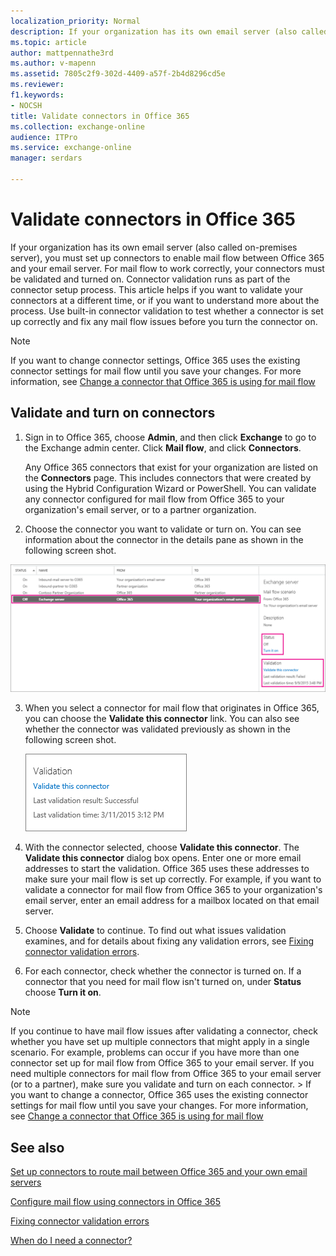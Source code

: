```yaml
---
localization_priority: Normal
description: If your organization has its own email server (also called on-premises server), you must set up connectors to enable mail flow between Office 365 and your email server. For mail flow to work correctly, your connectors must be validated and turned on. Connector validation runs as part of the connector setup process. This article helps if you want to validate your connectors at a different time, or if you want to understand more about the process. Use built-in connector validation to test whether a connector is set up correctly and fix any mail flow issues before you turn the connector on.
ms.topic: article
author: mattpennathe3rd
ms.author: v-mapenn
ms.assetid: 7805c2f9-302d-4409-a57f-2b4d8296cd5e
ms.reviewer: 
f1.keywords:
- NOCSH
title: Validate connectors in Office 365
ms.collection: exchange-online
audience: ITPro
ms.service: exchange-online
manager: serdars

---
```


# Validate connectors in Office 365

If your organization has its own email server (also called on-premises server), you must set up connectors to enable mail flow between Office 365 and your email server. For mail flow to work correctly, your connectors must be validated and turned on. Connector validation runs as part of the connector setup process. This article helps if you want to validate your connectors at a different time, or if you want to understand more about the process. Use built-in connector validation to test whether a connector is set up correctly and fix any mail flow issues before you turn the connector on.

> [!NOTE]
> If you want to change connector settings, Office 365 uses the existing connector settings for mail flow until you save your changes. For more information, see [Change a connector that Office 365 is using for mail flow](set-up-connectors-to-route-mail.md#change-a-connector-that-office-365-is-using-for-mail-flow)

## Validate and turn on connectors

1. Sign in to Office 365, choose **Admin**, and then click **Exchange** to go to the Exchange admin center. Click **Mail flow**, and click **Connectors**.

    Any Office 365 connectors that exist for your organization are listed on the **Connectors** page. This includes connectors that were created by using the Hybrid Configuration Wizard or PowerShell. You can validate any connector configured for mail flow from Office 365 to your organization's email server, or to a partner organization.

2. Choose the connector you want to validate or turn on. You can see information about the connector in the details pane as shown in the following screen shot.

![Shows a connector from Office 365 to an Exchange Server that is turned off and has failed validation.](../../media/94d4c6ed-70d0-4a1d-915b-9d089f58d714.png)

3. When you select a connector for mail flow that originates in Office 365, you can choose the **Validate this connector** link. You can also see whether the connector was validated previously as shown in the following screen shot.

    ![Shows a connector that was previously validated and a link to validate the connector again.](../../media/e563a5dd-5e3c-4e78-8d3b-1e4b05a8e5d1.png)

4. With the connector selected, choose **Validate this connector**. The **Validate this connector** dialog box opens. Enter one or more email addresses to start the validation. Office 365 uses these addresses to make sure your mail flow is set up correctly. For example, if you want to validate a connector for mail flow from Office 365 to your organization's email server, enter an email address for a mailbox located on that email server.

5. Choose **Validate** to continue. To find out what issues validation examines, and for details about fixing any validation errors, see [Fixing connector validation errors](https://technet.microsoft.com/library/abbae1e7-2cbe-434c-bd9f-ede00cebc170.aspx).

6. For each connector, check whether the connector is turned on. If a connector that you need for mail flow isn't turned on, under **Status** choose **Turn it on**.

> [!NOTE]
> If you continue to have mail flow issues after validating a connector, check whether you have set up multiple connectors that might apply in a single scenario. For example, problems can occur if you have more than one connector set up for mail flow from Office 365 to your email server. If you need multiple connectors for mail flow from Office 365 to your email server (or to a partner), make sure you validate and turn on each connector. > If you want to change a connector, Office 365 uses the existing connector settings for mail flow until you save your changes. For more information, see [Change a connector that Office 365 is using for mail flow](set-up-connectors-to-route-mail.md#change-a-connector-that-office-365-is-using-for-mail-flow)

## See also

[Set up connectors to route mail between Office 365 and your own email servers](set-up-connectors-to-route-mail.md)

[Configure mail flow using connectors in Office 365](use-connectors-to-configure-mail-flow.md)

[Fixing connector validation errors](https://technet.microsoft.com/library/abbae1e7-2cbe-434c-bd9f-ede00cebc170.aspx)

[When do I need a connector?](use-connectors-to-configure-mail-flow.md#when-do-i-need-a-connector)

